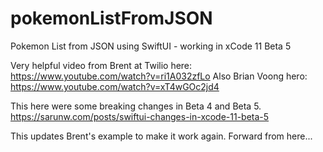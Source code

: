 # pokemonListFromJSON
Pokemon List from JSON using SwiftUI - working in xCode 11 Beta 5

Very helpful video from Brent at Twilio here: https://www.youtube.com/watch?v=ri1A032zfLo
Also Brian Voong hero: https://www.youtube.com/watch?v=xT4wGOc2jd4

This here were some breaking changes in Beta 4 and Beta 5.  https://sarunw.com/posts/swiftui-changes-in-xcode-11-beta-5

This updates Brent's example to make it work again.  Forward from here...
